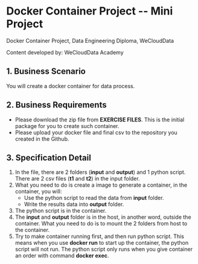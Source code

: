 # Docker Container Project -- Mini Project

Docker Container Project, Data Engineering Diploma, WeCloudData

Content developed by: WeCloudData Academy

## 1. Business Scenario

You will create a docker container for data process.

## 2. Business Requirements

* Please download the zip file from **EXERCISE FILES**. This is the initial package for you to create such container.
* Please upload your docker file and final csv to the repository you created in the Github.

## 3. Specification Detail
1. In the file, there are 2 folders (**input** and **output**) and 1 python script. There are 2 csv files (**t1** and **t2**) in the input folder.
2. What you need to do is create a image to generate a container, in the container, you will:
   * Use the python script to read the data from **input** folder.
   * Write the results data into **output** folder.
3. The python script is in the container.
4. The **input** and **output** folder is in the host, in another word, outside the container. What you need to do is to mount the 2 folders from host to the container. 
5. Try to make container running first, and then run python script. This means when you use **docker run** to start up the container, the python script will not run. The python script only runs when you give container an order with command **docker exec**. 
